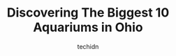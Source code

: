 ---
layout: ampstory
image: https://i0.wp.com/paketmu.com/wp-content/uploads/2023/06/shores-aquarium-0-in-ohio-1686365754.jpeg?resize=640,853
author: techidn
featured: false
description: Explore the diverse Aquarium scene in Ohio, home to an incredible selection of 10 establishments catering to every taste. Whether youre in search of iconic favorites or undiscovered treasur
title: Discovering The Biggest 10 Aquariums in Ohio
cover:
   title: Discovering The Biggest 10 Aquariums in Ohio
   subtitle: RICKPATE
   background: https://paketmu.com/wp-content/uploads/2023/06/shores-aquarium-0-in-ohio-1686365754.jpeg

pages: 
 - layout: thirds
   top: <h1>#1 Columbus Zoo and Aquarium</h1>
   bottom: "<p>Great zoo for the whole family. Lots of parking. Clean and well staffed. I saw EMS and security team members roaming the zoo.Many attractions have wheelchair access. Clea</p>"
   background: https://paketmu.com/wp-content/uploads/2023/06/shores-aquarium-1-in-ohio-1686365754.jpeg
   backgroundblur: true
 - layout: thirds
   top: <h1>#2 Newport Aquarium</h1>
   bottom: "<p>Absolutely love taking my kids here. Such a great place to go and see a wide arrange of sea life. Being able to touch sharks and rays was awesome. Even though you have to</p>"
   background: https://paketmu.com/wp-content/uploads/2023/06/shores-aquarium-2-in-ohio-1686365755.jpeg
   cta:
      link: https://paketmu.com/discovering-the-biggest-10-aquariums-in-ohio/
      text: Discovering The Biggest 10 Aquariums in Ohio
 - layout: thirds
   top: <h1>#3 Toledo Zoo</h1>
   bottom: "<p>This zoo is a wonderful fixture in the community. We have lived here over a year now and have been members since our first week! The summer camps are great, lights are ma</p>"
   background: https://paketmu.com/wp-content/uploads/2023/06/shores-aquarium-3-in-ohio-1686365756.jpeg
   cta:
      link: https://paketmu.com/discovering-the-biggest-10-aquariums-in-ohio/
      text: Discovering The Biggest 10 Aquariums in Ohio
 - layout: thirds
   top: <h1>#4 Greater Cleveland Aquarium</h1>
   bottom: "<p>2000 Sycamore St, Cleveland, OH 44113, United States</p>"
   background: https://images.unsplash.com/photo-1536745287225-21d689278fd1?ixlib=rb-4.0.3&ixid=MnwxMjA3fDB8MHxwaG90by1wYWdlfHx8fGVufDB8fHx8&auto=format&fit=crop&w=640&h=853&q=80
   cta:
      link: https://paketmu.com/discovering-the-biggest-10-aquariums-in-ohio/
      text: Discovering The Biggest 10 Aquariums in Ohio
 - layout: thirds
   top: <h1>#5 Toledo Zoo Aquarium</h1>
   bottom: "<p>2700 Broadway St, Toledo, OH 43609, United States</p>"
   background: https://images.unsplash.com/photo-1567360425618-1594206637d2?ixlib=rb-4.0.3&ixid=MnwxMjA3fDB8MHxwaG90by1wYWdlfHx8fGVufDB8fHx8&auto=format&fit=crop&w=640&h=853&q=80
   cta:
      link: https://paketmu.com/discovering-the-biggest-10-aquariums-in-ohio/
      text: Discovering The Biggest 10 Aquariums in Ohio
 - layout: thirds
   top: <h1>#6 Aquarium Adventure Columbus</h1>
   bottom: "<p>3649 Fishinger Blvd, Hilliard, OH 43026, United States</p>"
   background: https://images.unsplash.com/photo-1567095761054-7a02e69e5c43?ixlib=rb-4.0.3&ixid=MnwxMjA3fDB8MHxwaG90by1wYWdlfHx8fGVufDB8fHx8&auto=format&fit=crop&w=640&h=853&q=80
   cta:
      link: https://paketmu.com/discovering-the-biggest-10-aquariums-in-ohio/
      text: Discovering The Biggest 10 Aquariums in Ohio
 - layout: thirds
   top: <h1>#7 Rivers to Reefs Aquariums</h1>
   bottom: "<p>1362 Cherry Bottom Rd, Gahanna, OH 43230, United States</p>"
   background: https://images.unsplash.com/photo-1618556658017-fd9c732d1360?ixlib=rb-4.0.3&ixid=MnwxMjA3fDB8MHxwaG90by1wYWdlfHx8fGVufDB8fHx8&auto=format&fit=crop&w=640&h=853&q=80
   cta:
      link: https://paketmu.com/discovering-the-biggest-10-aquariums-in-ohio/
      text: Discovering The Biggest 10 Aquariums in Ohio
 - layout: thirds
   middle: Continue reading...
   background: https://images.unsplash.com/photo-1620421680010-0766ff230392?ixlib=rb-4.0.3&ixid=MnwxMjA3fDB8MHxwaG90by1wYWdlfHx8fGVufDB8fHx8&auto=format&fit=crop&w=640&h=853&q=80
   cta:
      link: https://paketmu.com/discovering-the-biggest-10-aquariums-in-ohio/
      text: Discovering The Biggest 10 Aquariums in Ohio
      
---